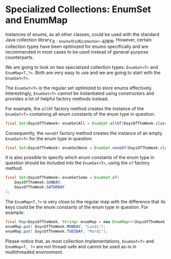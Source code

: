 # Specialized Collections: EnumSet and EnumMap

Instances of enums, as all other classes, could be used with the standard Java collection library<sub>注：enums可以和collection一起使用</sub>. However, certain collection types have been optimized for enums specifically and are recommended in most cases to be used instead of general-purpose counterparts.

We are going to look on two specialized collection types: `EnumSet<T>` and `EnumMap<T,?>`. Both are very easy to use and we are going to start with the `EnumSet<T>`.

The `EnumSet<T>` is the regular set optimized to store enums effectively. Interestingly, `EnumSet<T>` cannot be instantiated using constructors and provides a lot of helpful factory methods instead.

For example, the `allOf` factory method creates the instance of the `EnumSet<T>` containing all enum constants of the enum type in question:

```java
final Set<DaysOfTheWeek> enumSetAll = EnumSet.allOf(DaysOfTheWeek.class);
```

Consequently, the `noneOf` factory method creates the instance of an empty `EnumSet<T>` for the enum type in question:

```java
final Set<DaysOfTheWeek> enumSetNone = EnumSet.noneOf(DaysOfTheWeek.class);
```

It is also possible to specify which enum constants of the enum type in question should be included into the `EnumSet<T>`, using the `of` factory method:

```java
final Set<DaysOfTheWeek> enumSetSome = EnumSet.of(
    DaysOfTheWeek.SUNDAY,
    DaysOfTheWeek.SATURDAY
);
```

The `EnumMap<T,?>` is very close to the regular map with the difference that its keys could be the enum constants of the enum type in question. For example:

```java
final Map<DaysOfTheWeek, String> enumMap = new EnumMap<>(DaysOfTheWeek.class);
enumMap.put( DaysOfTheWeek.MONDAY, "Lundi");
enumMap.put( DaysOfTheWeek.TUESDAY, "Mardi");
```

Please notice that, as most collection implementations, `EnumSet<T>` and `EnumMap<T, ?>` are not thread-safe and cannot be used as-is in multithreaded environment.
